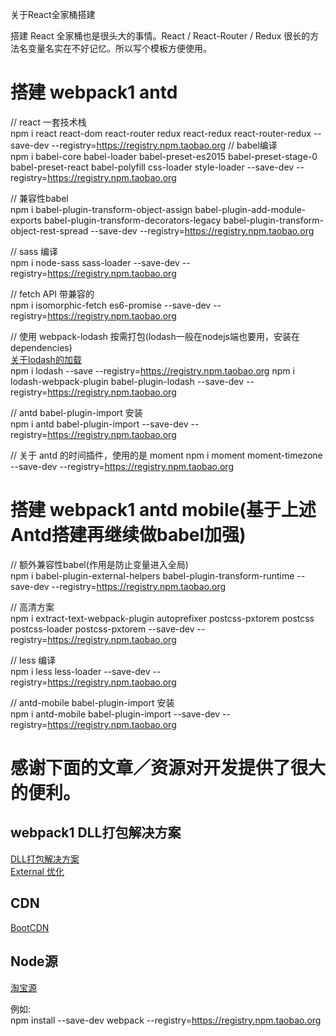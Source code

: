 关于React全家桶搭建

搭建 React 全家桶也是很头大的事情。React / React-Router / Redux 很长的方法名变量名实在不好记忆。所以写个模板方便使用。

# 搭建 webpack1 antd

// react 一套技术栈  
npm i react react-dom react-router redux react-redux react-router-redux --save-dev --registry=https://registry.npm.taobao.org
// babel编译  
npm i babel-core babel-loader babel-preset-es2015 babel-preset-stage-0 babel-preset-react babel-polyfill css-loader style-loader --save-dev --registry=https://registry.npm.taobao.org

// 兼容性babel  
npm i babel-plugin-transform-object-assign babel-plugin-add-module-exports babel-plugin-transform-decorators-legacy babel-plugin-transform-object-rest-spread --save-dev --registry=https://registry.npm.taobao.org

// sass 编译  
npm i node-sass sass-loader --save-dev --registry=https://registry.npm.taobao.org

// fetch API 带兼容的  
npm i isomorphic-fetch es6-promise --save-dev --registry=https://registry.npm.taobao.org

// 使用 webpack-lodash 按需打包(lodash一般在nodejs端也要用，安装在dependencies)  
[关于lodash的加载](https://imys.net/20161217/webpack-use-lodash.html)  
npm i lodash --save --registry=https://registry.npm.taobao.org
npm i lodash-webpack-plugin babel-plugin-lodash --save-dev --registry=https://registry.npm.taobao.org

// antd babel-plugin-import 安装  
npm i antd babel-plugin-import --save-dev --registry=https://registry.npm.taobao.org

// 关于 antd 的时间插件，使用的是 moment
npm i moment moment-timezone --save-dev --registry=https://registry.npm.taobao.org

# 搭建 webpack1 antd mobile(基于上述Antd搭建再继续做babel加强)

// 额外兼容性babel(作用是防止变量进入全局)  
npm i babel-plugin-external-helpers babel-plugin-transform-runtime --save-dev --registry=https://registry.npm.taobao.org

// 高清方案  
npm i extract-text-webpack-plugin autoprefixer postcss-pxtorem postcss postcss-loader postcss-pxtorem --save-dev --registry=https://registry.npm.taobao.org

// less 编译  
npm i less less-loader --save-dev --registry=https://registry.npm.taobao.org

// antd-mobile babel-plugin-import 安装  
npm i antd-mobile babel-plugin-import --save-dev --registry=https://registry.npm.taobao.org

# 感谢下面的文章／资源对开发提供了很大的便利。  
## webpack1 DLL打包解决方案

[DLL打包解决方案](https://segmentfault.com/a/1190000006087638)  
[External 优化](https://github.com/youngwind/blog/issues/65)  

## CDN
[BootCDN](http://www.bootcdn.cn)  

## Node源
[淘宝源](http://npm.taobao.org)    

例如:    
npm install --save-dev webpack --registry=https://registry.npm.taobao.org   
